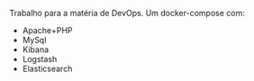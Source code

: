 Trabalho para a matéria de DevOps.
Um docker-compose com:

- Apache+PHP
- MySql
- Kibana
- Logstash
- Elasticsearch
